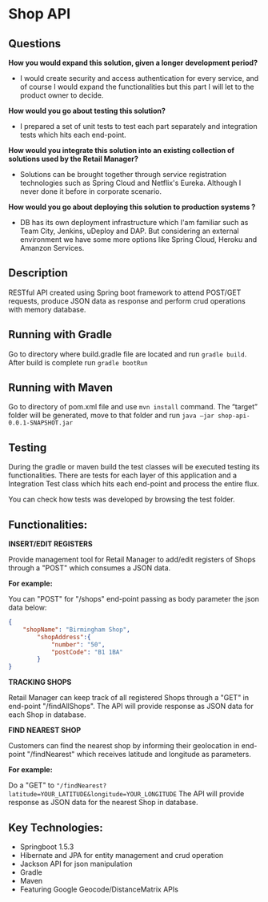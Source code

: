 # Shop API

Questions
-
<b>How you would expand this solution, given a longer development period? </b>
- I would create security and access authentication for every service, and of course I would expand the functionalities but this part I will let to the product owner to decide.

<b>How would you go about testing this solution?</b>
- I prepared a set of unit tests to test each part separately and integration tests which hits each end-point.

<b>How would you integrate this solution into an existing collection of solutions used by the Retail Manager?</b>
- Solutions can be brought together through service registration technologies such as Spring Cloud and Netflix's Eureka. Although I never done it before in corporate scenario.

<b>How would you go about deploying this solution to production systems ?</b>
- DB has its own deployment infrastructure which I'am familiar such as Team City, Jenkins, uDeploy and DAP. 
  But considering an external environment we have some more options like Spring Cloud, Heroku and Amanzon Services.


Description
-
RESTful API created using Spring boot framework to attend POST/GET requests, produce JSON data as response and perform crud operations with memory database.

Running with Gradle
-
Go to directory where build.gradle file are located and run ```gradle build```.
After build is complete run ```gradle bootRun```

Running with Maven
-
Go to directory of pom.xml file and use ```mvn install``` command.
The “target” folder will be generated, move to that folder and run ```java –jar shop-api-0.0.1-SNAPSHOT.jar```

Testing 
-
During the gradle or maven build the test classes will be executed testing its functionalities. 
There are tests for each layer of this application and a Integration Test class which hits each end-point and process the entire flux.

You can check how tests was developed by browsing the test folder.

Functionalities:
-
<b>INSERT/EDIT REGISTERS</b>

Provide management tool for Retail Manager to add/edit registers of Shops through a "POST" which consumes a JSON data. 

<b>For example:</b> 

You can "POST" for "/shops" end-point passing as body parameter the json data below: 

```json
{
	"shopName": "Birmingham Shop",
		"shopAddress":{
			"number": "50",
			"postCode": "B1 1BA"
		}	
}
```
<b>TRACKING SHOPS</b>

Retail Manager can keep track of all registered Shops through a "GET" in end-point "/findAllShops". 
The API will provide response as JSON data for each Shop in database.


<b> FIND NEAREST SHOP </b>

Customers can find the nearest shop by informing their geolocation in end-point "/findNearest" which receives latitude and longitude as parameters. 

<b>For example:</b>

Do a "GET" to ```"/findNearest?latitude=YOUR_LATITUDE&longitude=YOUR_LONGITUDE```
The API will provide response as JSON data for the nearest Shop in database.


Key Technologies:
-
- Springboot 1.5.3
- Hibernate and JPA for entity management and crud operation
- Jackson API for json manipulation
- Gradle
- Maven
- Featuring Google Geocode/DistanceMatrix APIs
